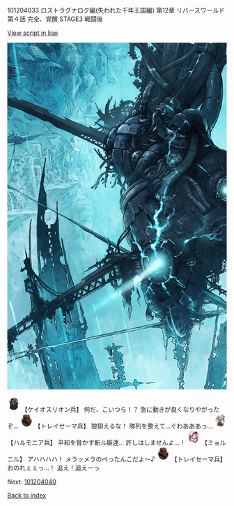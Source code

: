 101204033 ロストラグナロク編(失われた千年王国編) 第12章 リバースワールド 第４話 完全、覚醒 STAGE3 戦闘後

[View script in lisp](../scripts/101204033.txt)

![underground_world_3.png](../images/backgrounds/underground_world_3.png)

<img src="../images/units/3820001.png" alt="3820001.png" height="34"/>
【ケイオスリオン兵】
何だ、こいつら！？
急に動きが良くなりやがったぞ…

<img src="../images/units/3830001.png" alt="3830001.png" height="34"/>
【トレイセーマ兵】
狼狽えるな！
隊列を整えて…ぐわあああっ…

<img src="../images/units/3810001.png" alt="3810001.png" height="34"/>
【ハルモニア兵】
平和を脅かす斬ル姫達…
許しはしませんよ…！

<img src="../images/units/3200111.png" alt="3200111.png" height="34"/>
【ミョルニル】
アハハハハ！
メラッメラのぺったんこだよ～♪

<img src="../images/units/3830001.png" alt="3830001.png" height="34"/>
【トレイセーマ兵】
おのれぇぇっ…！
追え！追えーっ

Next: [101204040](101204040.md)

[Back to index](index.md)
